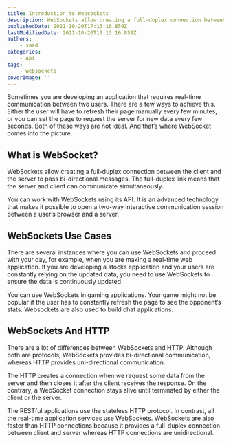 ```yaml
---
title: Introduction to Websockets
description: WebSockets allow creating a full-duplex connection between the client and the server to pass bi-directional messages.
publishedDate: 2021-10-20T17:13:16.859Z
lastModifiedDate: 2021-10-20T17:13:16.859Z
authors:
    - saad
categories:
    - api
tags:
    - websockets
coverImage: ''
---
```


<Lead>
	Sometimes you are developing an application that requires real-time
	communication between two users. There are a few ways to achieve this.
	Either the user will have to refresh their page manually every few minutes,
	or you can set the page to request the server for new data every few
	seconds. Both of these ways are not ideal. And that’s where WebSocket comes
	into the picture.
</Lead>

## What is WebSocket?

WebSockets allow creating a full-duplex connection between the client and the server to pass bi-directional messages. The full-duplex link means that the server and client can communicate simultaneously.

You can work with WebSockets using its API. It is an advanced technology that makes it possible to open a two-way interactive communication session between a user’s browser and a server.

## WebSockets Use Cases

There are several instances where you can use WebSockets and proceed with your day, for example, when you are making a real-time web application. If you are developing a stocks application and your users are constantly relying on the updated data, you need to use WebSockets to ensure the data is continuously updated.

You can use WebSockets in gaming applications. Your game might not be popular if the user has to constantly refresh the page to see the opponent’s stats. Websockets are also used to build chat applications.

## WebSockets And HTTP

There are a lot of differences between WebSockets and HTTP. Although both are protocols, WebSockets provides bi-directional communication, whereas HTTP provides uni-directional communication.

The HTTP creates a connection when we request some data from the server and then closes it after the client receives the response. On the contrary, a WebSocket connection stays alive until terminated by either the client or the server.

The RESTful applications use the stateless HTTP protocol. In contrast, all the real-time application services use WebSockets. WebSockets are also faster than HTTP connections because it provides a full-duplex connection between client and server whereas HTTP connections are unidirectional.
